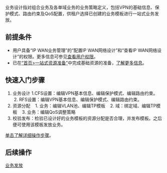 业务设计指对组合业务及各单域业务的业务策略定义，包括VPN的基础信息、保护模式、路由约束及QoS配置，供租户选择已创建的业务模板进行一站式业务发放。

## 前提条件
- 用户具备“IP WAN业务管理”的“配置IP WAN网络设计”和“查看IP WAN网络设计”的权限。更多信息可参见[查看用户权限](https://100.100.183.196:31943/hedex/infoCenterHome.html "")。
- 已在[“首页>一站式资源准备”](https://100.100.183.196:31943/hedex/infoCenterHome.html "")中完成基础资源的准备，[了解更多信息](https://100.100.183.196:31943/hedex/infoCenterHome.html "")。

## 快速入门步骤
1. 业务设计
    1.CFS设置：编辑VPN基本信息、编辑保护模式、编辑路由约束。
    2. RFS设置：编辑VPN基本信息、编辑保护模式、编辑路由约束。
2. 资源分配
    1. 业务：编辑VLAN池、编辑TP模板
    2. 域：绑定域、编辑TP模板
    3. 业务：编辑QoS调整策略
3. 校验发布：检验已设计好的业务模板的资源分配是否合理，并发布模板。之后便可使用该模板发放业务。

[单击了解详细操作步骤](https://100.100.183.196:31943/hedex/infoCenterHome.html "")。

## 后续操作
[业务发放](https://100.100.183.196:31943/hedex/infoCenterHome.html "")
